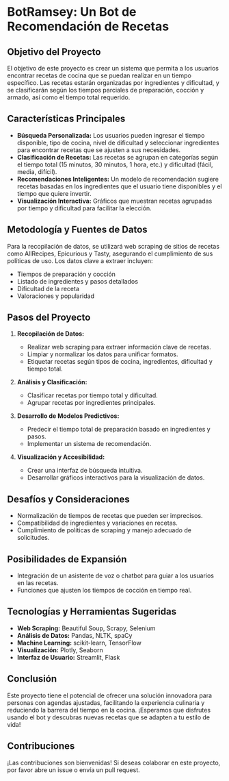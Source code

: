 # BotRamsey: Un Bot de Recomendación de Recetas



## Objetivo del Proyecto
El objetivo de este proyecto es crear un sistema que permita a los usuarios encontrar recetas de cocina que se puedan realizar en un tiempo específico. Las recetas estarán organizadas por ingredientes y dificultad, y se clasificarán según los tiempos parciales de preparación, cocción y armado, así como el tiempo total requerido.

## Características Principales
- **Búsqueda Personalizada:** Los usuarios pueden ingresar el tiempo disponible, tipo de cocina, nivel de dificultad y seleccionar ingredientes para encontrar recetas que se ajusten a sus necesidades.
- **Clasificación de Recetas:** Las recetas se agrupan en categorías según el tiempo total (15 minutos, 30 minutos, 1 hora, etc.) y dificultad (fácil, media, difícil).
- **Recomendaciones Inteligentes:** Un modelo de recomendación sugiere recetas basadas en los ingredientes que el usuario tiene disponibles y el tiempo que quiere invertir.
- **Visualización Interactiva:** Gráficos que muestran recetas agrupadas por tiempo y dificultad para facilitar la elección.

## Metodología y Fuentes de Datos
Para la recopilación de datos, se utilizará web scraping de sitios de recetas como AllRecipes, Epicurious y Tasty, asegurando el cumplimiento de sus políticas de uso. Los datos clave a extraer incluyen:
- Tiempos de preparación y cocción
- Listado de ingredientes y pasos detallados
- Dificultad de la receta
- Valoraciones y popularidad

## Pasos del Proyecto
1. **Recopilación de Datos:**
   - Realizar web scraping para extraer información clave de recetas.
   - Limpiar y normalizar los datos para unificar formatos.
   - Etiquetar recetas según tipos de cocina, ingredientes, dificultad y tiempo total.

2. **Análisis y Clasificación:**
   - Clasificar recetas por tiempo total y dificultad.
   - Agrupar recetas por ingredientes principales.

3. **Desarrollo de Modelos Predictivos:**
   - Predecir el tiempo total de preparación basado en ingredientes y pasos.
   - Implementar un sistema de recomendación.

4. **Visualización y Accesibilidad:**
   - Crear una interfaz de búsqueda intuitiva.
   - Desarrollar gráficos interactivos para la visualización de datos.

## Desafíos y Consideraciones
- Normalización de tiempos de recetas que pueden ser imprecisos.
- Compatibilidad de ingredientes y variaciones en recetas.
- Cumplimiento de políticas de scraping y manejo adecuado de solicitudes.

## Posibilidades de Expansión
- Integración de un asistente de voz o chatbot para guiar a los usuarios en las recetas.
- Funciones que ajusten los tiempos de cocción en tiempo real.

## Tecnologías y Herramientas Sugeridas
- **Web Scraping:** Beautiful Soup, Scrapy, Selenium
- **Análisis de Datos:** Pandas, NLTK, spaCy
- **Machine Learning:** scikit-learn, TensorFlow
- **Visualización:** Plotly, Seaborn
- **Interfaz de Usuario:** Streamlit, Flask

## Conclusión
Este proyecto tiene el potencial de ofrecer una solución innovadora para personas con agendas ajustadas, facilitando la experiencia culinaria y reduciendo la barrera del tiempo en la cocina. ¡Esperamos que disfrutes usando el bot y descubras nuevas recetas que se adapten a tu estilo de vida!

## Contribuciones
¡Las contribuciones son bienvenidas! Si deseas colaborar en este proyecto, por favor abre un issue o envía un pull request.
